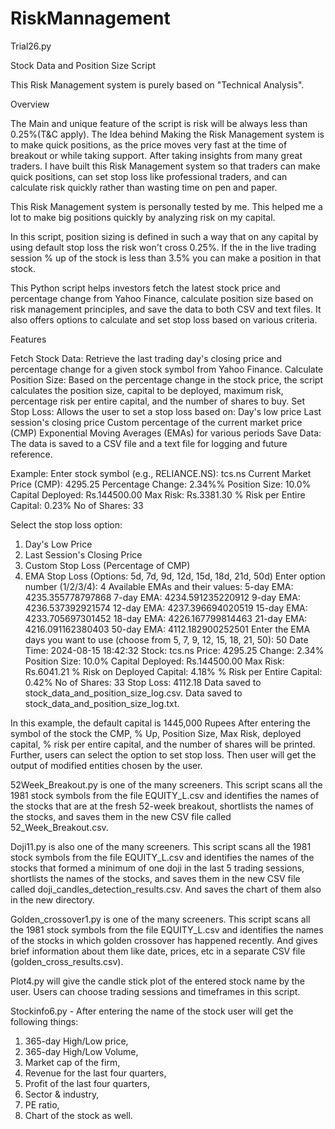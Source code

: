# RiskMannagement

Trial26.py

Stock Data and Position Size Script

This Risk Management system is purely based on "Technical Analysis".

Overview

The Main and unique feature of the script is risk will be always less than 0.25%(T&C apply).
The Idea behind Making the Risk Management system is to make quick positions, as the price moves very fast at the time of breakout or while taking support.
After taking insights from many great traders. I have built this Risk Management system so that traders can make quick positions, can set stop loss like professional traders, and can calculate risk quickly rather than wasting time on pen and paper. 

This Risk Management system is personally tested by me. This helped me a lot to make big positions quickly by analyzing risk on my capital. 
 
In this script, position sizing is defined in such a way that on any capital by using default stop loss the risk won't cross 0.25%. If the in the live trading session % up of the stock is less than 3.5% you can make a position in that stock.

This Python script helps investors fetch the latest stock price and percentage change from Yahoo Finance, calculate position size based on risk management principles, and save the data to both CSV and text files. It also offers options to calculate and set stop loss based on various criteria. 

Features

Fetch Stock Data: Retrieve the last trading day's closing price and percentage change for a given stock symbol from Yahoo Finance.
Calculate Position Size: Based on the percentage change in the stock price, the script calculates the position size, capital to be deployed, maximum risk, percentage risk per entire capital, and the number of shares to buy.
Set Stop Loss: Allows the user to set a stop loss based on:
Day's low price
Last session's closing price
Custom percentage of the current market price (CMP)
Exponential Moving Averages (EMAs) for various periods
Save Data: The data is saved to a CSV file and a text file for logging and future reference.

Example: 
Enter stock symbol (e.g., RELIANCE.NS): tcs.ns
Current Market Price (CMP): 4295.25
Percentage Change: 2.34%%
Position Size: 10.0%
Capital Deployed: Rs.144500.00
Max Risk: Rs.3381.30
% Risk per Entire Capital: 0.23%
No of Shares: 33

Select the stop loss option:
1. Day's Low Price
2. Last Session's Closing Price
3. Custom Stop Loss (Percentage of CMP)
4. EMA Stop Loss (Options: 5d, 7d, 9d, 12d, 15d, 18d, 21d, 50d)
Enter option number (1/2/3/4): 4
Available EMAs and their values:
5-day EMA: 4235.355778797868
7-day EMA: 4234.591235220912
9-day EMA: 4236.537392921574
12-day EMA: 4237.396694020519
15-day EMA: 4233.705697301452
18-day EMA: 4226.167799814463
21-day EMA: 4216.091162380403
50-day EMA: 4112.182900252501
Enter the EMA days you want to use (choose from 5, 7, 9, 12, 15, 18, 21, 50): 50
Date Time: 2024-08-15 18:42:32
Stock: tcs.ns
Price: 4295.25
Change: 2.34%
Position Size: 10.0%
Capital Deployed: Rs.144500.00
Max Risk: Rs.6041.21
% Risk on Deployed Capital: 4.18%
% Risk per Entire Capital: 0.42%
No of Shares: 33
Stop Loss: 4112.18
Data saved to stock_data_and_position_size_log.csv.
Data saved to stock_data_and_position_size_log.txt.

In this example, the default capital is 1445,000 Rupees
After entering the symbol of the stock the CMP, % Up, Position Size, Max Risk, deployed capital, % risk per entire capital, and the number of shares will be printed.
Further, users can select the option to set stop loss. Then user will get the output of modified entities chosen by the user.


52Week_Breakout.py is one of the many screeners. This script scans all the 1981 stock symbols from the file EQUITY_L.csv and identifies the names of the stocks that are at the fresh 52-week breakout, shortlists the names of the stocks, and saves them in the new CSV file called 52_Week_Breakout.csv.

Doji11.py is also one of the many screeners. This script scans all the 1981 stock symbols from the file EQUITY_L.csv and identifies the names of the stocks that formed a minimum of one doji in the last 5 trading sessions, shortlists the names of the stocks, and saves them in the new CSV file called doji_candles_detection_results.csv. And saves the chart of them also in the new directory.

Golden_crossover1.py is one of the many screeners. This script scans all the 1981 stock symbols from the file EQUITY_L.csv and identifies the names of the stocks in which golden crossover has happened recently. And gives brief information about them like date, prices, etc in a separate CSV file (golden_cross_results.csv).

Plot4.py will give the candle stick plot of the entered stock name by the user. Users can choose trading sessions and timeframes in this script.

Stockinfo6.py - After entering the name of the stock user will get the following things:
 1. 365-day High/Low price,
 2. 365-day High/Low Volume,
 3. Market cap of the firm,
 4. Revenue for the last four quarters,
 5. Profit of the last four quarters,
 6. Sector & industry,
 7. PE ratio,
 8. Chart of the stock as well.


